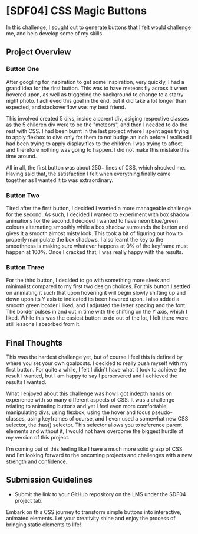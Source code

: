 # [SDF04] CSS Magic Buttons

In this challenge, I sought out to generate buttons that I felt would challenge me, and help develop some of my skills.

## Project Overview

### Button One

After googling for inspiration to get some inspiration, very quickly, I had a grand idea for the first button. 
This was to have meteors fly across it when hovered upon, as well as triggering the background to change to a starry night photo. 
I achieved this goal in the end, but it did take a lot longer than expected, and stackoverflow was my best friend. 

This involved created 5 divs, inside a parent div, asiging respective classes as the 5 children div were to be the "meteors", and then I needed to do the rest with CSS.
I had been burnt in the last project where I spent ages trying to apply flexbox to divs only for them to not budge an inch before I realised I had been trying to apply
display:flex to the children I was trying to affect, and therefore nothing was going to happen. I did not make this mistake this time around.

All in all, the first button was about 250+ lines of CSS, which shocked me. Having said that, the satisfaction I felt when everything finally came together as I wanted it to
was extraordinary.

### Button Two

Tired after the first button, I decided I wanted a more manageable challenge for the second.
As such, I decided I wanted to experiment with box shadow animations for the second.
I decided I wanted to have neon blue/green colours alternating smoothly while a box shadow surrounds the button and gives it a smooth almost misty look.
This took a bit of figuring out how to properly manipulate the box shadows, I also learnt the key to the smoothness is making sure whatever happens
at 0% of the keyframe must happen at 100%. Once I cracked that, I was really happy with the results.

### Button Three

For the third button, I decided to go with something more sleek and minimalist compared to my first two design choices. 
For this button I settled on animating it such that upon hovering it will begin slowly shifting up and down upon its Y axis to indicated its been hovered upon. 
I also added a smooth green border I liked, and I adjusted the letter spacing and the font. The border pulses in and out in time with the shifting on the Y axis, which I liked.
While this was the easiest button to do out of the lot, I felt there were still lessons I absorbed from it.

## Final Thoughts

This was the hardest challenge yet, but of course I feel this is defined by where you set your own goalposts. I decided to really push myself with my first button. For quite a while, I felt I didn't have what it took to achieve the result I wanted, but I am happy to say I perservered and I achieved the results I wanted.

What I enjoyed about this challenge was how I got indepth hands on experience with so many different aspects of CSS. It was a challenge relating to animating buttons and yet I feel even more comfortable manipulating divs, using flexbox, using the hover and focus pseudo-classes, using keyframes of course, and I even used a somewhat new CSS selector, the :has() selector. This selector allows you to reference parent elements and without it, I would not have overcome the biggest hurdle of my version of this project. 

I'm coming out of this feeling like I have a much more solid grasp of CSS and I'm looking forward to the oncoming projects and challenges with a new strength and confidence.


## Submission Guidelines
- Submit the link to your GitHub repository on the LMS under the SDF04 project tab.

Embark on this CSS journey to transform simple buttons into interactive, animated elements. Let your creativity shine and enjoy the process of bringing static elements to life!
